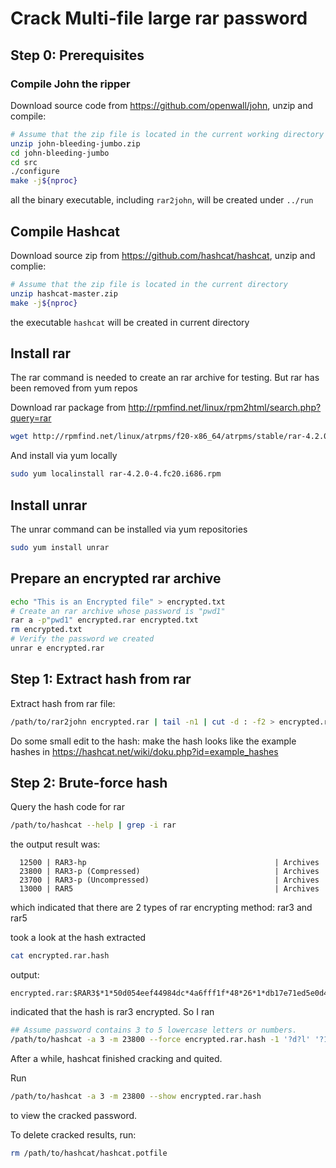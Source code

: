 # Crack Multi-file large rar password

## Step 0: Prerequisites

### Compile John the ripper

Download source code from <https://github.com/openwall/john>, unzip and compile:

```bash
# Assume that the zip file is located in the current working directory
unzip john-bleeding-jumbo.zip
cd john-bleeding-jumbo
cd src
./configure
make -j${nproc}
```

all the binary executable, including `rar2john`, will be created under `../run`

## Compile Hashcat

Download source zip from <https://github.com/hashcat/hashcat>, unzip and complie:

```bash
# Assume that the zip file is located in the current directory
unzip hashcat-master.zip
make -j${nproc}
```

the executable `hashcat` will be created in current directory

## Install rar

The rar command is needed to create an rar archive for testing. But rar has been removed from yum repos

Download rar package from <http://rpmfind.net/linux/rpm2html/search.php?query=rar>

```bash
wget http://rpmfind.net/linux/atrpms/f20-x86_64/atrpms/stable/rar-4.2.0-4.fc20.i686.rpm
```

And install via yum locally

```bash
sudo yum localinstall rar-4.2.0-4.fc20.i686.rpm
```

## Install unrar

The unrar command can be installed via yum repositories

```bash
sudo yum install unrar
```

## Prepare an encrypted rar archive

```bash
echo "This is an Encrypted file" > encrypted.txt
# Create an rar archive whose password is "pwd1"
rar a -p"pwd1" encrypted.rar encrypted.txt
rm encrypted.txt
# Verify the password we created
unrar e encrypted.rar
```

## Step 1: Extract hash from rar

Extract hash from rar file:

```bash
/path/to/rar2john encrypted.rar | tail -n1 | cut -d : -f2 > encrypted.rar.hash
```

Do some small edit to the hash: make the hash looks like the example hashes in <https://hashcat.net/wiki/doku.php?id=example_hashes>

## Step 2: Brute-force hash

Query the hash code for rar

```bash
/path/to/hashcat --help | grep -i rar
```

the output result was:

```
  12500 | RAR3-hp                                          | Archives
  23800 | RAR3-p (Compressed)                              | Archives
  23700 | RAR3-p (Uncompressed)                            | Archives
  13000 | RAR5                                             | Archives
```

which indicated that there are 2 types of rar encrypting method: rar3 and rar5

took a look at the hash extracted

```bash
cat encrypted.rar.hash
```

output:

```
encrypted.rar:$RAR3$*1*50d054eef44984dc*4a6fff1f*48*26*1*db17e71ed5e0d46832ce34939fa9ae4862b897d72a09f089abfc850e75f8d894d9d42c5e4bb2df24b90d036c4cd96df8*33:1::encrypted.txt 
```

indicated that the hash is rar3 encrypted. So I ran

```bash
## Assume password contains 3 to 5 lowercase letters or numbers.
/path/to/hashcat -a 3 -m 23800 --force encrypted.rar.hash -1 '?d?l' '?1?1?1?1?1' -i --increment-min 3
```

After a while, hashcat finished cracking and quited.

Run

```bash
/path/to/hashcat -a 3 -m 23800 --show encrypted.rar.hash
```

to view the cracked password. 

To delete cracked results, run:

```bash
rm /path/to/hashcat/hashcat.potfile
```




